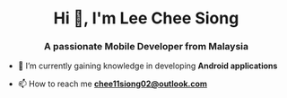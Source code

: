 
<h1 align="center">Hi 👋, I'm Lee Chee Siong</h1>
<h3 align="center">A passionate Mobile Developer from Malaysia</h3>

- 🌱 I’m currently gaining knowledge in developing **Android applications**

- 📫 How to reach me **chee11siong02@outlook.com**


